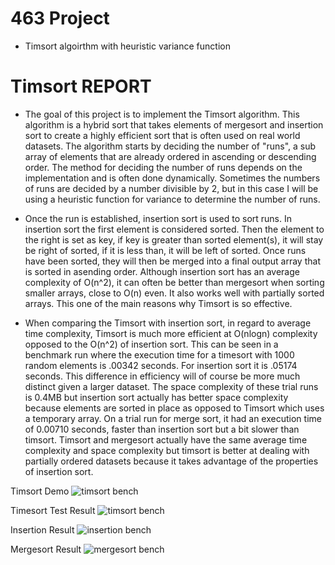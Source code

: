 # 463 Project 
- Timsort algoirthm with heuristic variance function


# Timsort REPORT

- The goal of this project is to implement the Timsort algorithm. This algorithm is a hybrid sort that takes elements
of mergesort and insertion sort to create a highly efficient sort that is often used on real world datasets.
The algorithm starts by deciding the number of "runs", a sub array of elements that are already ordered
in ascending or descending order. The method for deciding the number of runs depends on the implementation
and is often done dynamically. Sometimes the numbers of runs are decided by a number divisible by 2, 
but in this case I will be using a heuristic function for variance to determine the number of runs.

- Once the run is established, insertion sort is used to sort runs. In insertion sort the first element 
is considered sorted. Then the element to the right is set as key, if key is greater than sorted element(s),
it will stay be right of sorted, if it is less than, it will be left of sorted. Once runs have been sorted,
they will then be merged into a final output array that is sorted in asending order. Although insertion
sort has an average complexity of O(n^2), it can often be better than mergesort when sorting smaller
arrays, close to O(n) even. It also works well with partially sorted arrays. This one of the main
reasons why Timsort is so effective.

- When comparing the Timsort with insertion sort, in regard to average time complexity, Timsort is much more
efficient at O(nlogn) complexity opposed to the O(n^2) of insertion sort. This can be seen in a benchmark
run where the execution time for a timesort with 1000 random elements is .00342 seconds. For insertion sort
it is .05174 seconds. This difference in efficiency will of course be more much distinct given a larger
dataset. The space complexity of these trial runs is 0.4MB but insertion sort actually has better space
complexity because elements are sorted in place as opposed to Timsort which uses a temporary array.
On a trial run for merge sort, it had an execution time of 0.00710 seconds, faster than insertion sort but
a bit slower than timsort. Timsort and mergesort actually have the same average time complexity and 
space complexity but timsort is better at dealing with partially ordered datasets because it takes
advantage of the properties of insertion sort. 

Timsort Demo
![timsort bench]()


Timesort Test Result
![timsort bench]()


Insertion Result
![insertion bench]()


Mergesort Result
![mergesort bench]()